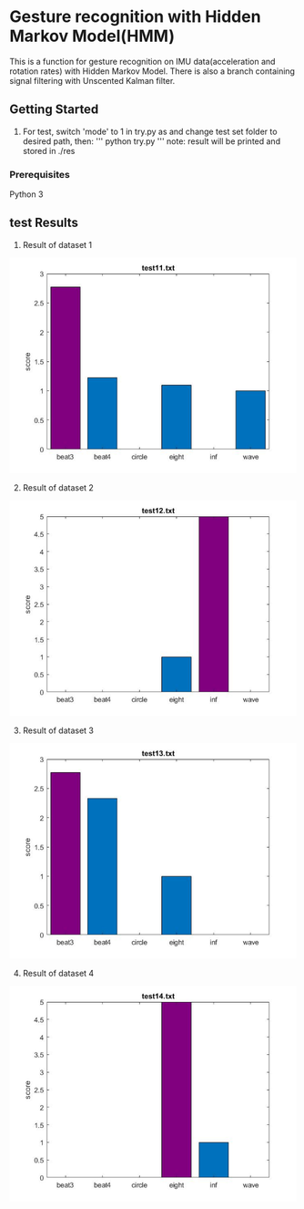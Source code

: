 # Gesture recognition with Hidden Markov Model(HMM)

This is a function for gesture recognition on IMU data(acceleration and rotation rates) with Hidden Markov Model. There is also a branch containing signal filtering with Unscented Kalman filter.

## Getting Started
1. For test, switch 'mode' to 1 in try.py as and change test set folder to desired path, then: 
'''
python try.py
'''
note: result will be printed and stored in ./res

### Prerequisites

Python 3

## test Results

1. Result of dataset 1  

![alt text](https://github.com/Ougui9/gesture_recognition_HMM/blob/master/res/test11.jpg)  

2. Result of dataset 2  

![alt text](https://github.com/Ougui9/gesture_recognition_HMM/blob/master/res/test12.jpg)  

3. Result of dataset 3  

![alt text](https://github.com/Ougui9/gesture_recognition_HMM/blob/master/res/test13.jpg)  

4. Result of dataset 4  

![alt text](https://github.com/Ougui9/gesture_recognition_HMM/blob/master/res/test14.jpg)  
  